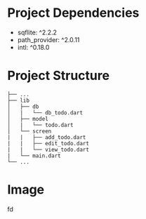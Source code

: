 # Project Dependencies

  - sqflite: ^2.2.2
  - path_provider: ^2.0.11
  - intl: ^0.18.0
  
# Project Structure
  ```
  ├── ...
  ├── lib                    
  │   ├── db   
  │   |   └── db_todo.dart
  │   ├── model
  │   |   └── todo.dart
  │   └── screen
  |   |   ├── add_todo.dart
  |   |   ├── edit_todo.dart
  |   |   └── view_todo.dart
  |   └── main.dart
  └── ...
  ```
# Image

fd
